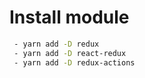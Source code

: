 # Install module

```sh
 - yarn add -D redux
 - yarn add -D react-redux
 - yarn add -D redux-actions
```
